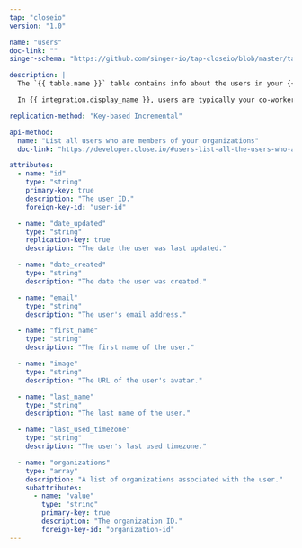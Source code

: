 ```yaml
---
tap: "closeio"
version: "1.0"

name: "users"
doc-link: ""
singer-schema: "https://github.com/singer-io/tap-closeio/blob/master/tap_closeio/schemas/users.json"

description: |
  The `{{ table.name }}` table contains info about the users in your {{ integration.display_name }} account.

  In {{ integration.display_name }}, users are typically your co-workers and sales reps, or those inside your company.

replication-method: "Key-based Incremental"

api-method:
  name: "List all users who are members of your organizations"
  doc-link: "https://developer.close.io/#users-list-all-the-users-who-are-members-of-the-same-organizations-as-you-are"

attributes:
  - name: "id"
    type: "string"
    primary-key: true
    description: "The user ID."
    foreign-key-id: "user-id"

  - name: "date_updated"
    type: "string"
    replication-key: true
    description: "The date the user was last updated."

  - name: "date_created"
    type: "string"
    description: "The date the user was created."

  - name: "email"
    type: "string"
    description: "The user's email address."

  - name: "first_name"
    type: "string"
    description: "The first name of the user."

  - name: "image"
    type: "string"
    description: "The URL of the user's avatar."

  - name: "last_name"
    type: "string"
    description: "The last name of the user."

  - name: "last_used_timezone"
    type: "string"
    description: "The user's last used timezone."

  - name: "organizations"
    type: "array"
    description: "A list of organizations associated with the user."
    subattributes:
      - name: "value"
        type: "string"
        primary-key: true
        description: "The organization ID."
        foreign-key-id: "organization-id"
---
```


